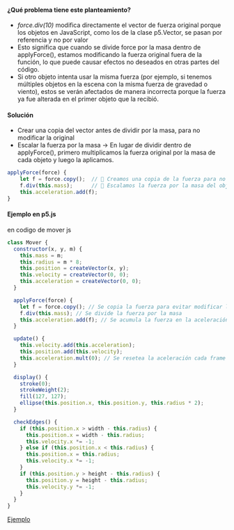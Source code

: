 #### ¿Qué problema tiene este planteamiento?
 - *force.div(10)* modifica directamente el vector de fuerza original porque los objetos en JavaScript, como los de la clase p5.Vector, se pasan por referencia y no por valor
 - Esto significa que cuando se divide force por la masa dentro de applyForce(), estamos modificando la fuerza original fuera de la función, lo que puede causar efectos no deseados en otras partes del código.
 - Si otro objeto intenta usar la misma fuerza (por ejemplo, si tenemos múltiples objetos en la escena con la misma fuerza de gravedad o viento), estos se verán afectados de manera incorrecta porque la fuerza ya fue alterada en el primer objeto que la recibió.

#### Solución 
- Crear una copia del vector antes de dividir por la masa, para no modificar la original
- Escalar la fuerza por la masa → En lugar de dividir dentro de applyForce(), primero multiplicamos la fuerza original por la masa de cada objeto y luego la aplicamos.
```js
applyForce(force) {
    let f = force.copy();  // 🔹 Creamos una copia de la fuerza para no modificar la original
    f.div(this.mass);      // 🔹 Escalamos la fuerza por la masa del objeto
    this.acceleration.add(f);
}
```

#### Ejemplo en p5.js
en codigo de mover js
```js
class Mover {
  constructor(x, y, m) {
    this.mass = m;
    this.radius = m * 8;
    this.position = createVector(x, y);
    this.velocity = createVector(0, 0);
    this.acceleration = createVector(0, 0);
  }

  applyForce(force) {
    let f = force.copy(); // Se copia la fuerza para evitar modificar la original
    f.div(this.mass); // Se divide la fuerza por la masa
    this.acceleration.add(f); // Se acumula la fuerza en la aceleración
  }

  update() {
    this.velocity.add(this.acceleration);
    this.position.add(this.velocity);
    this.acceleration.mult(0); // Se resetea la aceleración cada frame
  }

  display() {
    stroke(0);
    strokeWeight(2);
    fill(127, 127);
    ellipse(this.position.x, this.position.y, this.radius * 2);
  }

  checkEdges() {
    if (this.position.x > width - this.radius) {
      this.position.x = width - this.radius;
      this.velocity.x *= -1;
    } else if (this.position.x < this.radius) {
      this.position.x = this.radius;
      this.velocity.x *= -1;
    }
    if (this.position.y > height - this.radius) {
      this.position.y = height - this.radius;
      this.velocity.y *= -1;
    }
  }
}
```
[Ejemplo](https://editor.p5js.org/Majogc8/sketches/Rld4lWKDK)

